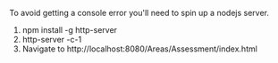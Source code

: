 To avoid getting a console error you'll need to spin up a nodejs server.

1) npm install -g http-server
2) http-server -c-1
3) Navigate to http://localhost:8080/Areas/Assessment/index.html